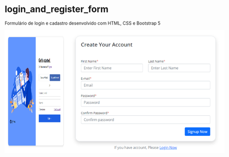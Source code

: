 # login_and_register_form
Formulário de login e cadastro desenvolvido com HTML, CSS e Bootstrap 5

<div style="display: flex;"class="images">
  <img width="200px" src="login_form.PNG" alt="login form">
  <img src="register_form.PNG" alt="register form">
</div>

